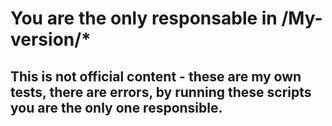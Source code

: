 # You are the only responsable in /My-version/*

## This is not official content - these are my own tests, there are errors, by running these scripts you are the only one responsible.
